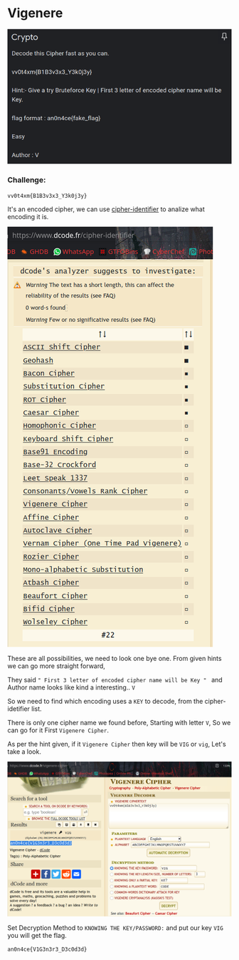 # Vigenere

![](img/1.png)

### Challenge:
```
vv0t4xm{B1B3v3x3_Y3k0j3y}
```

It's an encoded cipher, we can use [cipher-identifier](https://www.dcode.fr/cipher-identifier) to analize what encoding it is.

![](img/2.png)

These are all possibilities, we need to look one bye one. From given hints we can go more straight forward, 

They said `" First 3 letter of encoded cipher name will be Key " ` and Author name looks like kind a interesting.. `V`

So we need to find which encoding uses a `KEY` to decode, from the cipher-idetifier list.

There is only one cipher name we found before, Starting with letter `V`, So we can go for it First `Vigenere Cipher`.

As per the hint given, if it `Vigenere Cipher` then key will be `VIG` or `vig`, Let's take a look.

![](img/3.png)

Set Decryption Method to `KNOWING THE KEY/PASSWORD:` and put our key `VIG` you will get the flag.

```
an0n4ce{V1G3n3r3_D3c0d3d}
```
